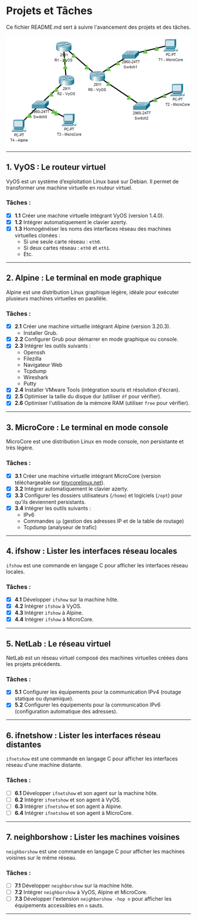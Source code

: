 # Projets et Tâches

Ce fichier README.md sert à suivre l'avancement des projets et des tâches.

![Représentation du réseau avec Packet Tracer](Représentation%20du%20réseau.png)

---

## 1. VyOS : Le routeur virtuel

VyOS est un système d’exploitation Linux basé sur Debian. Il permet de transformer une machine virtuelle en routeur virtuel.

### Tâches :
- [x] **1.1** Créer une machine virtuelle intégrant VyOS (version 1.4.0).
- [x] **1.2** Intégrer automatiquement le clavier azerty.
- [x] **1.3** Homogénéiser les noms des interfaces réseau des machines virtuelles clonées :
  - Si une seule carte réseau : `eth0`.
  - Si deux cartes réseau : `eth0` et `eth1`.
  - Etc.

---

## 2. Alpine : Le terminal en mode graphique

Alpine est une distribution Linux graphique légère, idéale pour exécuter plusieurs machines virtuelles en parallèle.

### Tâches :
- [x] **2.1** Créer une machine virtuelle intégrant Alpine (version 3.20.3).
  - Installer Grub.
- [x] **2.2** Configurer Grub pour démarrer en mode graphique ou console.
- [x] **2.3** Intégrer les outils suivants :
  - Openssh
  - Filezilla
  - Navigateur Web
  - Tcpdump
  - Wireshark
  - Putty
- [x] **2.4** Installer VMware Tools (intégration souris et résolution d'écran).
- [x] **2.5** Optimiser la taille du disque dur (utiliser `df` pour vérifier).
- [x] **2.6** Optimiser l'utilisation de la mémoire RAM (utiliser `free` pour vérifier).

---

## 3. MicroCore : Le terminal en mode console

MicroCore est une distribution Linux en mode console, non persistante et très légère.

### Tâches :
- [x] **3.1** Créer une machine virtuelle intégrant MicroCore (version téléchargeable sur [tinycorelinux.net](http://tinycorelinux.net/)).
- [x] **3.2** Intégrer automatiquement le clavier azerty.
- [x] **3.3** Configurer les dossiers utilisateurs (`/home`) et logiciels (`/opt`) pour qu'ils deviennent persistants.
- [x] **3.4** Intégrer les outils suivants :
  - IPv6
  - Commandes `ip` (gestion des adresses IP et de la table de routage)
  - Tcpdump (analyseur de trafic)

---

## 4. ifshow : Lister les interfaces réseau locales

`ifshow` est une commande en langage C pour afficher les interfaces réseau locales.

### Tâches :
- [X] **4.1** Développer `ifshow` sur la machine hôte.
- [X] **4.2** Intégrer `ifshow` à VyOS.
- [X] **4.3** Intégrer `ifshow` à Alpine.
- [X] **4.4** Intégrer `ifshow` à MicroCore.

---

## 5. NetLab : Le réseau virtuel

NetLab est un réseau virtuel composé des machines virtuelles créées dans les projets précédents.

### Tâches :
- [X] **5.1** Configurer les équipements pour la communication IPv4 (routage statique ou dynamique).
- [X] **5.2** Configurer les équipements pour la communication IPv6 (configuration automatique des adresses).

---

## 6. ifnetshow : Lister les interfaces réseau distantes

`ifnetshow` est une commande en langage C pour afficher les interfaces réseau d'une machine distante.

### Tâches :
- [ ] **6.1** Développer `ifnetshow` et son agent sur la machine hôte.
- [ ] **6.2** Intégrer `ifnetshow` et son agent à VyOS.
- [ ] **6.3** Intégrer `ifnetshow` et son agent à Alpine.
- [ ] **6.4** Intégrer `ifnetshow` et son agent à MicroCore.

---

## 7. neighborshow : Lister les machines voisines

`neighborshow` est une commande en langage C pour afficher les machines voisines sur le même réseau.

### Tâches :
- [ ] **7.1** Développer `neighborshow` sur la machine hôte.
- [ ] **7.2** Intégrer `neighborshow` à VyOS, Alpine et MicroCore.
- [ ] **7.3** Développer l'extension `neighborshow -hop n` pour afficher les équipements accessibles en `n` sauts.

---

